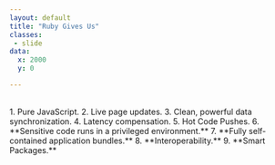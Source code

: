 ```yaml
---
layout: default
title: "Ruby Gives Us"
classes:
 - slide
data:
  x: 2000
  y: 0

---
```

<style type="text/css">ol{list-style-type:decimal;}</style>
<br>
1. Pure JavaScript.
2. Live page updates.
3. Clean, powerful data synchronization.
4. Latency compensation.
5. Hot Code Pushes.
6. **Sensitive code runs in a privileged environment.**
7. **Fully self-contained application bundles.**
8. **Interoperability.**
9. **Smart Packages.**
